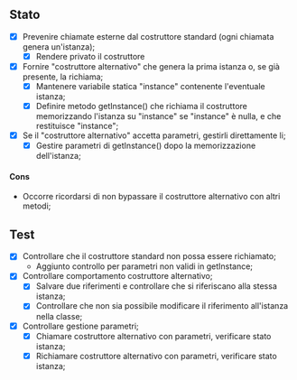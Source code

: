 ## Stato

- [x] Prevenire chiamate esterne dal costruttore standard (ogni chiamata genera un'istanza);
  - [x] Rendere privato il costruttore
- [x] Fornire "costruttore alternativo" che genera la prima istanza o, se già presente, la richiama;
  - [x] Mantenere variabile statica "instance" contenente l'eventuale istanza;
  - [x] Definire metodo getInstance() che richiama il costruttore memorizzando l'istanza su "instance" se "instance" è nulla, e che restituisce "instance";
- [x] Se il "costruttore alternativo" accetta parametri, gestirli direttamente li;
  - [x] Gestire parametri di getInstance() dopo la memorizzazione dell'istanza;

#### Cons
- Occorre ricordarsi di non bypassare il costruttore alternativo con altri metodi;

## Test
- [x] Controllare che il costruttore standard non possa essere richiamato;
  - Aggiunto controllo per parametri non validi in getInstance;
- [x] Controllare comportamento costruttore alternativo;
  - [x] Salvare due riferimenti e controllare che si riferiscano alla stessa istanza;
  - [x] Controllare che non sia possibile modificare il riferimento all'istanza nella classe;
- [x] Controllare gestione parametri;
  - [x] Chiamare costruttore alternativo con parametri, verificare stato istanza;
  - [x] Richiamare costruttore alternativo con parametri, verificare stato istanza;
